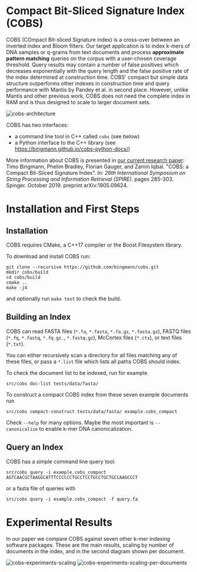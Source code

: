 # Compact Bit-Sliced Signature Index (COBS)

COBS (COmpact Bit-sliced Signature index) is a cross-over between an inverted index and Bloom filters. Our target application is to index k-mers of DNA samples or q-grams from text documents and process **approximate pattern matching** queries on the corpus with a user-chosen coverage threshold. Query results may contain a number of false positives which decreases exponentially with the query length and the false positive rate of the index determined at construction time.
COBS' compact but simple data structure outperforms other indexes in construction time and query performance with Mantis by Pandey et al. in second place.
However, unlike Mantis and other previous work, COBS does not need the complete index in RAM and is thus designed to scale to larger document sets.

![cobs-architecture](https://user-images.githubusercontent.com/2604907/58323540-91b52100-7e24-11e9-933d-98b9b24ae041.png)

COBS has two interfaces:

- a command line tool in C++ called `cobs` (see below)
- a Python interface to the C++ library (see https://bingmann.github.io/cobs-python-docs/)

More information about COBS is presented in [our current research paper](https://arxiv.org/abs/1905.09624):
Timo Bingmann, Phelim Bradley, Florian Gauger, and Zamin Iqbal.
"COBS: a Compact Bit-Sliced Signature Index".
In: *26th International Symposium on String Processing and Information Retrieval (SPIRE)*. pages 285-303. Spinger. October 2019.
preprint arXiv:1905.09624.

# Installation and First Steps

## Installation

COBS requires CMake, a C++17 compiler or the Boost.Filesystem library.

To download and install COBS run:
```
git clone --recursive https://github.com/bingmann/cobs.git
mkdir cobs/build
cd cobs/build
cmake ..
make -j4
```
and optionally run `make test` to check the build.

## Building an Index

COBS can read FASTA files (`*.fa`, `*.fasta`, `*.fa.gz`, `*.fasta.gz`), FASTQ files (`*.fq`, `*.fastq`, `*.fq.gz.`, `*.fastq.gz`), McCortex files (`*.ctx`), or text files (`*.txt`).

You can either recursively scan a directory for all files matching any of these files, or pass a `*.list` file which lists all paths COBS should index.

To check the document list to be indexed, run for example
```
src/cobs doc-list tests/data/fasta/
```

To construct a compact COBS index from these seven example documents run
```
src/cobs compact-construct tests/data/fasta/ example.cobs_compact
```
Check `--help` for many options.
Maybe the most important is `--canonicalize` to enable k-mer DNA canonicalization.

## Query an Index

COBS has a simple command line query tool:
```
src/cobs query -i example.cobs_compact AGTCAACGCTAAGGCATTTCCCCCCTGCCTCCTGCCTGCTGCCAAGCCCT
```
or a fasta file of queries with
```
src/cobs query -i example.cobs_compact -f query.fa
```

# Experimental Results

In our paper we compare COBS against seven other k-mer indexing software packages.
These are the main results, scaling by number of documents in the index, and in the second diagram shown per document.

![cobs-experiments-scaling](https://user-images.githubusercontent.com/2604907/58323544-94b01180-7e24-11e9-8c3a-be998eb790a4.png)
![cobs-experiments-scaling-per-documents](https://user-images.githubusercontent.com/2604907/58323546-9679d500-7e24-11e9-9fed-636889628050.png)
